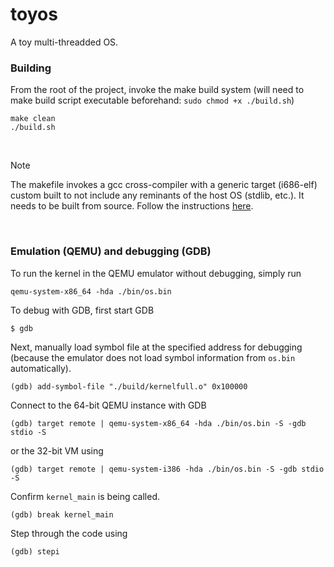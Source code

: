 # toyos
A toy multi-threadded OS.

### Building
From the root of the project, invoke the make build system (will need to make build script executable beforehand: `sudo chmod +x ./build.sh`)

```shell
make clean
./build.sh
```

<br />

> [!NOTE] 
> The makefile invokes a gcc cross-compiler with a generic target (i686-elf) custom built to not include any reminants of the host OS (stdlib, etc.). It needs to be built from source. Follow the instructions [here](https://osdev.org/GCC_Cross-Compiler).

<br />

### Emulation (QEMU) and debugging (GDB)
To run the kernel in the QEMU emulator without debugging, simply run

```shell
qemu-system-x86_64 -hda ./bin/os.bin
```

To debug with GDB, first start GDB

```shell
$ gdb
```

Next, manually load symbol file at the specified address for debugging (because the emulator does not load symbol information from `os.bin` automatically).


```shell
(gdb) add-symbol-file "./build/kernelfull.o" 0x100000
```

Connect to the 64-bit QEMU instance with GDB

```shell
(gdb) target remote | qemu-system-x86_64 -hda ./bin/os.bin -S -gdb stdio -S
```

or the 32-bit VM using

```shell
(gdb) target remote | qemu-system-i386 -hda ./bin/os.bin -S -gdb stdio -S
```

Confirm `kernel_main` is being called.

```shell
(gdb) break kernel_main
```

Step through the code using 

```shell
(gdb) stepi
```